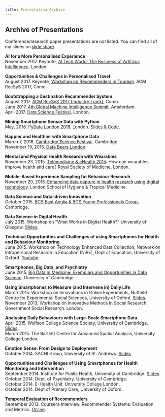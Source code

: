 ```yaml
---
title: Presentation Archive
---
```


## Archive of Presentations

Conference/research paper presentations are not listed. You can find all of my slides on [slide share](https://www.slideshare.net/neal.lathia/presentations).

**AI for a More Personalised Experience**
<br />November 2017. Keynote, [AI Tech World: The Business of Artificial Intelligence](http://www.aitechworld.net/). London. 

**Opportunities & Challenges in Personalised Travel**
<br />August 2017. Keynote, [Workshop on Recommenders in Tourism](https://recsys.acm.org/recsys17/rectour/). ACM RecSyS 2017, Como.

**Bootstrapping a Destination Recommender System**
<br />August 2017. [ACM RecSyS 2017 (Industry Track)](https://recsys.acm.org/recsys17/), Como.
<br />June 2017. [4th Global Machine Intelligence Summit](https://www.re-work.co/events/machine-intelligence-summit-amsterdam-2017), Amsterdam.
<br />April 2017. [Data Science Festival](https://www.meetup.com/Data-Science-Festival-London/events/238489850/), London. 

**Mining Smartphone Sensor Data with Python**
<br />May, 2016. [PyData London 2016](http://pydata.org/london2016/schedule/presentation/40/). London. [Slides & Code](https://github.com/nlathia/pydata_2016).

**Happier and Healthier with Smartphone Data**
<br />March 7, 2016. [Cambridge Science Festival](http://www.sciencefestival.cam.ac.uk/events/happier-and-healthier-smartphone-data). Cambridge.
<br />November 19, 2015. [Data Beers London](http://databeersldn.tumblr.com/post/131559144373/1st-meetup-november-19th-2015-1830-city).

**Mental and Physical Health Research with Wearables**
<br />November 23, 2015. [Telemedicine & eHealth 2015](https://www.rsm.ac.uk/events/events-listing/2015-2016/sections/telemedicine-ehealth-section/teg01-telemedicine-ehealth-2015-wearables-and-the-caring-home.aspx): How can wearables improve health and care? Royal Society of Medicine, London.

**Mobile-Based Experience Sampling for Behaviour Research**
<br />November 20, 2015. [Enhancing data capture in health research using digital technology](http://www.eventbrite.co.uk/e/enhancing-data-capture-in-health-research-using-digital-technology-registration-19329197149). London School of Hygiene & Tropical Medicine.

**Data Science and Data-driven Innovation**
<br />October 2015. [BCS East Anglia & BCS Young Professionals Group](http://www.bcs.org/content/conEvent/9758), Cambridge.

**Data Science in Digital Health**
<br />July 2015. Workshop on "What Works in Digital Health?" University of Glasgow. [Slides](http://www.slideshare.net/neal.lathia/data-science-in-digital-health).

**Technical Opportunities and Challenges of using Smartphones for Health and Behaviour Monitoring**
<br />June 2015. Workshop on Technology Enhanced Data Collection, Network on Intrapersonal Research in Education (NIRE), Dept of Education, University of Oxford. [Youtube](https://www.youtube.com/watch?v=xJoDs1muzS8).

**Smartphones, Big Data, and Psychiatry**
<br />June 2015. [Big Data in Medicine: Exemplars and Opportunities in Data Science](http://www.bigdata.cam.ac.uk/events/events-archive/big-data-in-medicine). University of Cambridge.

**Using Smartphones to Measure (and Intervene in) Daily Life**
<br />March 2015. Workshop on Innovations in Online Experiments, Nuffield Centre for Experimental Social Sciences, University of Oxford. [Slides](http://www.slideshare.net/neal.lathia/cess-lathia).
<br />November 2013. Workshop on Innovative Methods in Social Research, Government Social Research. London.

**Analysing Daily Behaviours with Large-Scale Smartphone Data**
<br />April 2015. Wolfson College Science Society, University of Cambridge. [Slides](http://www.slideshare.net/neal.lathia/analysing-daily-behaviours-with-largescale-smartphone-data).
<br />March 2015. The Bartlett Centre for Advanced Spatial Analysis, University College London.

**Emotion Sense: From Design to Deployment**
<br />October 2014. SACHI Group, University of St. Andrews. [Slides](http://www.slideshare.net/neal.lathia/emotion-sense-from-design-to-deployment)

**Opportunities and Challenges of Using Smartphones for Health Monitoring and Intervention**
<br />September 2014. Institute for Public Health, University of Cambridge. [Slides](http://www.slideshare.net/neal.lathia/talk-40213834).
<br />October 2014. Dept. of Psychiatry, University of Cambridge.
<br />October 2014. E-Health Unit, University College London.
<br />October 2014. Dept of Primary Care, University of Oxford. 

**Temporal Evaluation of Recommenders**
<br />September 2013. Coursera Interview. Recommender Systems: Evaluation and Metrics. [Online](https://www.coursera.org/learn/recommender-metrics/lecture/twHNp/temporal-evaluation-of-recommenders-interview-with-neal-lathia).

				
